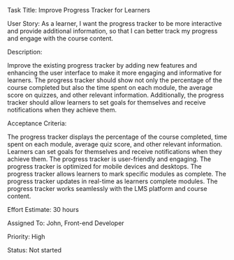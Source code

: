 Task Title: Improve Progress Tracker for Learners

User Story: As a learner, I want the progress tracker to be more interactive and provide additional information, so that I can better track my progress and engage with the course content.

Description:

Improve the existing progress tracker by adding new features and enhancing the user interface to make it more engaging and informative for learners. The progress tracker should show not only the percentage of the course completed but also the time spent on each module, the average score on quizzes, and other relevant information. Additionally, the progress tracker should allow learners to set goals for themselves and receive notifications when they achieve them.

Acceptance Criteria:

The progress tracker displays the percentage of the course completed, time spent on each module, average quiz score, and other relevant information.
Learners can set goals for themselves and receive notifications when they achieve them.
The progress tracker is user-friendly and engaging.
The progress tracker is optimized for mobile devices and desktops.
The progress tracker allows learners to mark specific modules as complete.
The progress tracker updates in real-time as learners complete modules.
The progress tracker works seamlessly with the LMS platform and course content.

Effort Estimate: 30 hours

Assigned To: John, Front-end Developer

Priority: High

Status: Not started